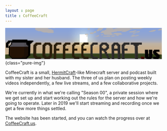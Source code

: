 ```yaml
---
layout : page
title : CoffeeCraft
---
```


![CoffeeCraft Logo](/res/logo-coffeecraft.png){class="pure-img"}

CoffeeCraft is a small, [HermitCraft](http://hermitcraft.com/)-like Minecraft server and podcast built with my sister and her husband. The three of us plan on posting weekly videos independently, a few live streams, and a few collaborative projects.

We're currently in what we're calling "Season 00", a private session where we get set up and start working out the rules for the server and how we're going to operate. Later in 2019 we'll start streaming and recording once we get a few more things settled.

The website has been started, and you can watch the progress over at [CoffeeCraft.us](https://www.coffeecraft.us/).